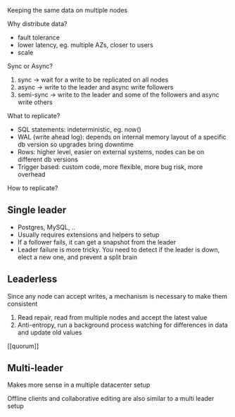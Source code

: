 ---
---

Keeping the same data on multiple nodes 

Why distribute data?
- fault tolerance 
- lower latency, eg. multiple AZs, closer to users 
- scale 

Sync or Async?
1. sync -> wait for a write to be replicated on all nodes 
2. async -> write to the leader and async write followers  
3. semi-sync -> write to the leader and some of the followers and async write others 

What to replicate?
- SQL statements: indeterministic, eg. now() 
- WAL (write ahead log): depends on internal memory layout of a specific db version so upgrades bring downtime 
- Rows: higher level, easier on external systems, nodes can be on different db versions 
- Trigger based: custom code, more flexible, more bug risk, more overhead 

How to replicate?

## Single leader 
- Postgres, MySQL, ..
- Usually requires extensions and helpers to setup 
- If a follower fails, it can get a snapshot from the leader 
- Leader failure is more tricky. You need to detect if the leader is down, elect a new one, and prevent a split brain 

## Leaderless
Since any node can accept writes, a mechanism is necessary to make them consistent 
1. Read repair, read from multiple nodes and accept the latest value 
2. Anti-entropy, run a background process watching for differences in data and update old values 

[[quorum]]

## Multi-leader
Makes more sense in a multiple datacenter setup 

Offline clients and collaborative editing are also similar to a multi leader setup 

